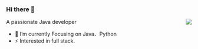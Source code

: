 ### Hi there 👋
<img align="right" src="https://github-readme-stats.vercel.app/api?username=CharmNight&show_icons=true&icon_color=CE1D2D&text_color=718096&bg_color=ffffff&hide_title=true" />
A passionate Java developer

- 🔭 I’m currently Focusing on Java、Python
- ⚡ Interested in full stack.

